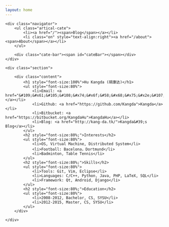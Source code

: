 ```yaml
---
layout: home
---
```


<div class="index-content opinion">

	<div class="navigator">
		<ul class="artical-cate">
            <li><a href="/"><span>Blog</span></a></li>
            <li class="on" style="text-align:right"><a href="/about"><span>About</span></a></li>
        </ul>

        <div class="cate-bar"><span id="cateBar"></span></div>
	</div>

    <div class="section">
        
        <div class="content">
			<h1 style="font-size:100%">Hu Kangda (胡康达)</h1>
			<ul style="font-size:80%">
				<li>Email: <a href="&#109;&#x61;&#105;&#108;&#x74;&#x6f;&#58;&#x68;&#x75;&#x2e;&#107;&#97;&#110;&#103;&#x64;&#64;&#x67;&#109;&#97;&#x69;&#x6c;&#x2e;&#99;&#x6f;&#x6d;">&#x68;&#x75;&#x2e;&#107;&#97;&#110;&#103;&#x64;&#64;&#x67;&#109;&#97;&#x69;&#x6c;&#x2e;&#99;&#x6f;&#x6d;</a></li>
				<li>Github: <a href="https://github.com/Kangda">Kangda</a></li>
				<li>Bitbucket: <a href="https://bitbucket.org/KangdaHu">KangdaHu</a></li>
				<li>Blog: <a href="http://kang-da.tk/">Kangda&#39;s Blog</a></li>
			</ul>
			<h2 style="font-size:80%;">Interests</h2>
			<ul style="font-size:80%">
				<li>OS, Virtual Machine, Distributed System</li>
				<li>Football: Bacelona，Dortmund</li>
				<li>Badminton, Table Tennis</li>
			</ul>
			<h2 style="font-size:80%;">Skills</h2>
			<ul style="font-size:80%">
				<li>Tools: Git, Vim, Eclipse</li>
				<li>Languages: C/C++, Python, Java, PHP, LaTeX, SQL</li>
				<li>Framework: Qt, Android, Django</li>
			</ul>
			<h2 style="font-size:80%;">Education</h2>
			<ul style="font-size:80%">
				<li>2008-2012, Bachelor, CS, SYSU</li>
				<li>2012-2015, Master, CS, SYSU</li>
			</ul>
        </div>

    </div>
</div>
